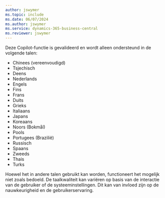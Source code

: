 ```yaml
---
author: jswymer
ms.topic: include
ms.date: 06/07/2024
ms.author: jswymer
ms.service: dynamics-365-business-central
ms.reviewer: jswymer
---
```

Deze Copilot-functie is gevalideerd en wordt alleen ondersteund in de volgende talen:

- Chinees (vereenvoudigd)
- Tsjechisch
- Deens
- Nederlands
- Engels
- Fins
- Frans
- Duits
- Grieks
- Italiaans
- Japans
- Koreaans
- Noors (Bokmål)
- Pools
- Portugees (Brazilië)
- Russisch
- Spaans
- Zweeds
- Thais
- Turks

Hoewel het in andere talen gebruikt kan worden, functioneert het mogelijk niet zoals bedoeld. De taalkwaliteit kan variëren op basis van de interactie van de gebruiker of de systeeminstellingen. Dit kan van invloed zijn op de nauwkeurigheid en de gebruikerservaring.